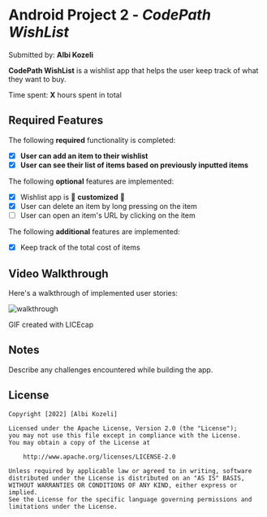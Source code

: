 # Android Project 2 - *CodePath WishList*

Submitted by: **Albi Kozeli**

**CodePath WishList** is a wishlist app that helps the user keep track of what they want to buy.

Time spent: **X** hours spent in total

## Required Features

The following **required** functionality is completed:

- [x] **User can add an item to their wishlist**
- [x] **User can see their list of items based on previously inputted items**

The following **optional** features are implemented:

- [x] Wishlist app is 🎨 **customized** 🎨
- [x] User can delete an item by long pressing on the item
- [ ] User can open an item's URL by clicking on the item

The following **additional** features are implemented:

* [x] Keep track of the total cost of items

## Video Walkthrough

Here's a walkthrough of implemented user stories:


![walkthrough](https://user-images.githubusercontent.com/98725619/191149962-71b878fb-f727-4335-a1ff-676b92532be9.gif)



<!-- Replace this with whatever GIF tool you used! -->
GIF created with LICEcap  
<!-- Recommended tools:
[Kap](https://getkap.co/) for macOS
[ScreenToGif](https://www.screentogif.com/) for Windows
[peek](https://github.com/phw/peek) for Linux. -->

## Notes

Describe any challenges encountered while building the app.

## License

    Copyright [2022] [Albi Kozeli]

    Licensed under the Apache License, Version 2.0 (the "License");
    you may not use this file except in compliance with the License.
    You may obtain a copy of the License at

        http://www.apache.org/licenses/LICENSE-2.0

    Unless required by applicable law or agreed to in writing, software
    distributed under the License is distributed on an "AS IS" BASIS,
    WITHOUT WARRANTIES OR CONDITIONS OF ANY KIND, either express or implied.
    See the License for the specific language governing permissions and
    limitations under the License.
